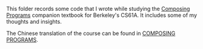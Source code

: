 This folder records some code that I wrote while studying the [Composing Programs](https://www.composingprograms.com/) companion textbook for Berkeley's CS61A. It includes some of my thoughts and insights.

The Chinese translation of the course can be found in [COMPOSING PROGRAMS](https://composingprograms.netlify.app/).
